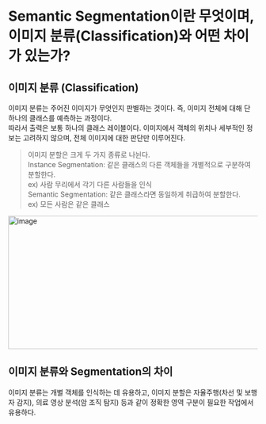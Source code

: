 #  Semantic Segmentation이란 무엇이며, 이미지 분류(Classification)와 어떤 차이가 있는가?

## 이미지 분류 (Classification)  
이미지 분류는 주어진 이미지가 무엇인지 판별하는 것이다. 즉, 이미지 전체에 대해 단 하나의 클래스를 예측하는 과정이다.  
따라서 출력은 보통 하나의 클래스 레이블이다. 이미지에서 객체의 위치나 세부적인 정보는 고려하지 않으며, 전체 이미지에 대한 판단만 이루어진다.

> 이미지 분할은 크게 두 가지 종류로 나뉜다.  
> Instance Segmentation: 같은 클래스의 다른 객체들을 개별적으로 구분하여 분할한다.  
> ex) 사람 무리에서 각기 다른 사람들을 인식  
> Semantic Segmentation: 같은 클래스라면 동일하게 취급하여 분할한다.  
> ex) 모든 사람은 같은 클래스  
<img width="919" height="269" alt="image" src="https://github.com/user-attachments/assets/f9e0c784-a078-4cca-8462-67730980ae35" />


## 이미지 분류와 Segmentation의 차이
이미지 분류는 개별 객체를 인식하는 데 유용하고, 이미지 분할은 자율주행(차선 및 보행자 감지),
의료 영상 분석(암 조직 탐지) 등과 같이 정확한 영역 구분이 필요한 작업에서 유용하다.
